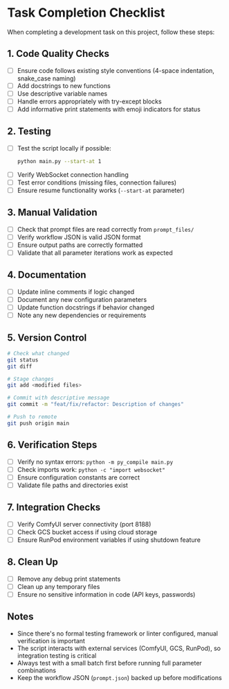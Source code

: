 # Task Completion Checklist

When completing a development task on this project, follow these steps:

## 1. Code Quality Checks
- [ ] Ensure code follows existing style conventions (4-space indentation, snake_case naming)
- [ ] Add docstrings to new functions
- [ ] Use descriptive variable names
- [ ] Handle errors appropriately with try-except blocks
- [ ] Add informative print statements with emoji indicators for status

## 2. Testing
- [ ] Test the script locally if possible:
  ```bash
  python main.py --start-at 1
  ```
- [ ] Verify WebSocket connection handling
- [ ] Test error conditions (missing files, connection failures)
- [ ] Ensure resume functionality works (`--start-at` parameter)

## 3. Manual Validation
- [ ] Check that prompt files are read correctly from `prompt_files/`
- [ ] Verify workflow JSON is valid JSON format
- [ ] Ensure output paths are correctly formatted
- [ ] Validate that all parameter iterations work as expected

## 4. Documentation
- [ ] Update inline comments if logic changed
- [ ] Document any new configuration parameters
- [ ] Update function docstrings if behavior changed
- [ ] Note any new dependencies or requirements

## 5. Version Control
```bash
# Check what changed
git status
git diff

# Stage changes
git add <modified files>

# Commit with descriptive message
git commit -m "feat/fix/refactor: Description of changes"

# Push to remote
git push origin main
```

## 6. Verification Steps
- [ ] Verify no syntax errors: `python -m py_compile main.py`
- [ ] Check imports work: `python -c "import websocket"`
- [ ] Ensure configuration constants are correct
- [ ] Validate file paths and directories exist

## 7. Integration Checks
- [ ] Verify ComfyUI server connectivity (port 8188)
- [ ] Check GCS bucket access if using cloud storage
- [ ] Ensure RunPod environment variables if using shutdown feature

## 8. Clean Up
- [ ] Remove any debug print statements
- [ ] Clean up any temporary files
- [ ] Ensure no sensitive information in code (API keys, passwords)

## Notes
- Since there's no formal testing framework or linter configured, manual verification is important
- The script interacts with external services (ComfyUI, GCS, RunPod), so integration testing is critical
- Always test with a small batch first before running full parameter combinations
- Keep the workflow JSON (`prompt.json`) backed up before modifications